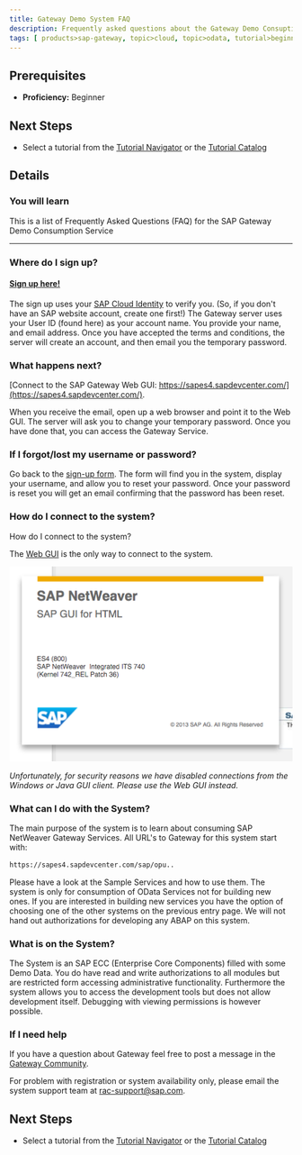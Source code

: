 ```yaml
---
title: Gateway Demo System FAQ
description: Frequently asked questions about the Gateway Demo Consuption System (ES4)
tags: [ products>sap-gateway, topic>cloud, topic>odata, tutorial>beginner ]
---
```

## Prerequisites  
 - **Proficiency:** Beginner

## Next Steps
 - Select a tutorial from the [Tutorial Navigator](http://www.sap.com/developer/tutorial-navigator.html) or the [Tutorial Catalog](http://www.sap.com/developer/tutorials.html)

## Details
### You will learn
This is a list of Frequently Asked Questions (FAQ) for the SAP Gateway Demo Consumption Service

---

### Where do I sign up?

#### [Sign up here!](http://register.sapdevcenter.com/)

The sign up uses your [SAP Cloud Identity](https://accounts.sap.com/) to verify you.  (So, if you don't have an SAP website account, create one first!) The Gateway server uses your User ID (found here) as your account name.  You provide your name, and email address.  Once you have accepted the terms and conditions, the server will create an account, and then email you the temporary password.


### What happens next?

[Connect to the SAP Gateway Web GUI: https://sapes4.sapdevcenter.com/](https://sapes4.sapdevcenter.com/).

When you receive the email, open up a web browser and point it to the Web GUI.  The server will ask you to change your temporary password.  Once you have done that, you can access the Gateway Service.


### If I forgot/lost my username or password?

Go back to the [sign-up form](http://register.sapdevcenter.com/). The form will find you in the system, display your username, and allow you to reset your password. Once your password is reset you will get an email confirming that the password has been reset.


### How do I connect to the system?
How do I connect to the system?

The [Web GUI](https://sapes4.sapdevcenter.com/) is the only way to connect to the system.

![Web GUI](1.png)

*Unfortunately, for security reasons we have disabled connections from the Windows or Java GUI client.  Please use the Web GUI instead.*


### What can I do with the System?
The main purpose of the system is to learn about consuming SAP NetWeaver Gateway Services. All URL's to Gateway for this system start with:

```html
https://sapes4.sapdevcenter.com/sap/opu..
```
    
Please have a look at the Sample Services and how to use them. The system is only for consumption of OData Services not for building new ones. If you are interested in building new services you have the option of choosing one of the other systems on the previous entry page. We will not hand out authorizations for developing any ABAP on this system.


### What is on the System?
The System is an SAP ECC (Enterprise Core Components) filled with some Demo Data. You do have read and write authorizations to all modules but are restricted form accessing administrative functionality. Furthermore the system allows you to access the development tools but does not allow development itself. Debugging with viewing permissions is however possible.


### If I need help

If you have a question about Gateway feel free to post a message in the [Gateway Community](https://www.sap.com/community/topic/gateway.html). 

For problem with registration or system availability only, please email the system support team at [rac-support@sap.com](mailto:rac-support@sap.com).


## Next Steps
 - Select a tutorial from the [Tutorial Navigator](http://www.sap.com/developer/tutorial-navigator.html) or the [Tutorial Catalog](http://www.sap.com/developer/tutorials.html)
